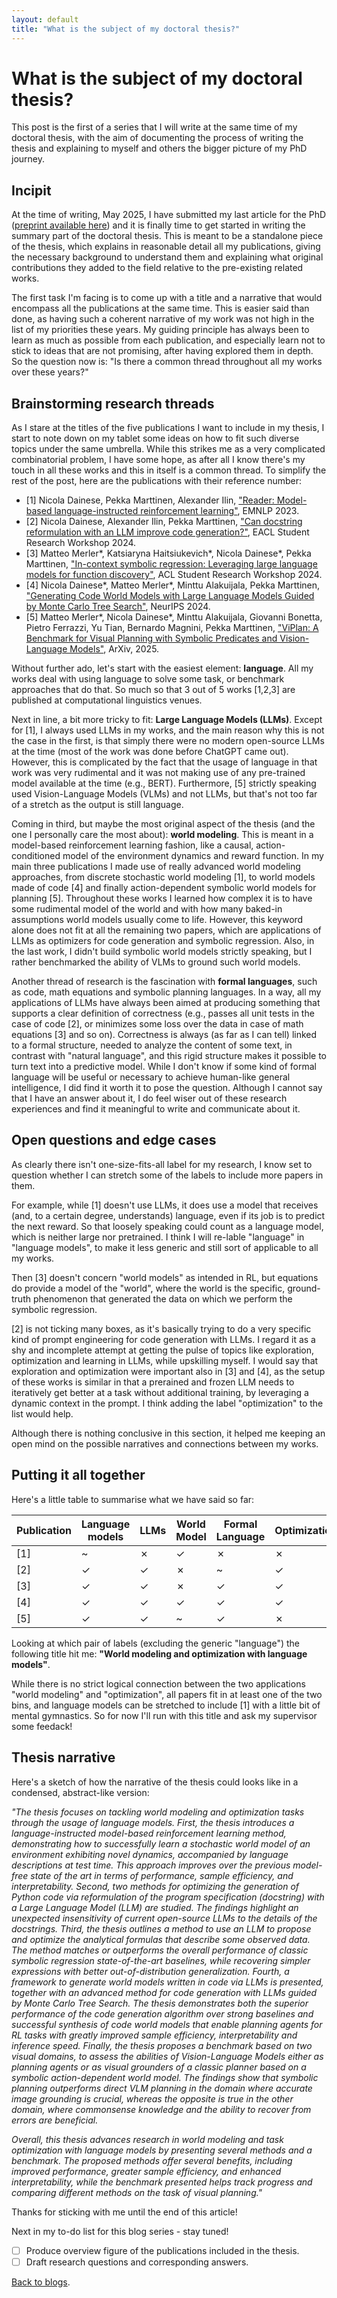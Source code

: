 ```yaml
---
layout: default
title: "What is the subject of my doctoral thesis?"
---
```

# What is the subject of my doctoral thesis?

This post is the first of a series that I will write at the same time of my doctoral thesis, with the aim of documenting the process of writing the thesis and explaining to myself and others the bigger picture of my PhD journey.

## Incipit

At the time of writing, May 2025, I have submitted my last article for the PhD ([preprint available here](https://arxiv.org/abs/2505.13180)) and it is finally time to get started in writing the summary part of the doctoral thesis. This is meant to be a standalone piece of the thesis, which explains in reasonable detail all my publications, giving the necessary background to understand them and explaining what original contributions they added to the field relative to the pre-existing related works.

The first task I'm facing is to come up with a title and a narrative that would encompass all the publications at the same time. This is easier said than done, as having such a coherent narrative of my work was not high in the list of my priorities these years. My guiding principle has always been to learn as much as possible from each publication, and especially learn not to stick to ideas that are not promising, after having explored them in depth. So the question now is: "Is there a common thread throughout all my works over these years?"

## Brainstorming research threads

As I stare at the titles of the five publications I want to include in my thesis, I start to note down on my tablet some ideas on how to fit such diverse topics under the same umbrella. While this strikes me as a very complicated combinatorial problem, I have some hope, as after all I know there's my touch in all these works and this in itself is a common thread. To simplify the rest of the post, here are the publications with their reference number:

- [1] Nicola Dainese, Pekka Marttinen, Alexander Ilin, ["Reader: Model-based language-instructed reinforcement learning"](https://aclanthology.org/2023.emnlp-main.1032/), EMNLP 2023.
- [2] Nicola Dainese, Alexander Ilin, Pekka Marttinen, ["Can docstring reformulation with an LLM improve code generation?"](https://aclanthology.org/2024.eacl-srw.24/), EACL Student Research Workshop 2024.
- [3] Matteo Merler\*, Katsiaryna Haitsiukevich\*, Nicola Dainese\*, Pekka Marttinen, ["In-context symbolic regression: Leveraging large language models for function discovery"](https://aclanthology.org/2024.acl-srw.49/), ACL Student Research Workshop 2024.
- [4] Nicola Dainese\*, Matteo Merler\*, Minttu Alakuijala, Pekka Marttinen, ["Generating Code World Models with Large Language Models Guided by Monte Carlo Tree Search"](https://arxiv.org/abs/2405.15383), NeurIPS 2024.
- [5] Matteo Merler\*, Nicola Dainese\*, Minttu Alakuijala, Giovanni Bonetta, Pietro Ferrazzi, Yu Tian, Bernardo Magnini, Pekka Marttinen, ["ViPlan: A Benchmark for Visual Planning with Symbolic Predicates and Vision-Language Models"](https://arxiv.org/abs/2505.13180), ArXiv, 2025.

Without further ado, let's start with the easiest element: **language**. All my works deal with using language to solve some task, or benchmark approaches that do that. So much so that 3 out of 5 works [1,2,3] are published at computational linguistics venues.

Next in line, a bit more tricky to fit: **Large Language Models (LLMs)**. Except for [1], I always used LLMs in my works, and the main reason why this is not the case in the first, is that simply there were no modern open-source LLMs at the time (most of the work was done before ChatGPT came out). However, this is complicated by the fact that the usage of language in that work was very rudimental and it was not making use of any pre-trained model available at the time (e.g., BERT). Furthermore, [5] strictly speaking used Vision-Language Models (VLMs) and not LLMs, but that's not too far of a stretch as the output is still language.

Coming in third, but maybe the most original aspect of the thesis (and the one I personally care the most about): **world modeling**. This is meant in a model-based reinforcement learning fashion, like a causal, action-conditioned model of the environment dynamics and reward function. In my main three publications I made use of really advanced world modeling approaches, from discrete stochastic world modeling [1], to world models made of code [4] and finally action-dependent symbolic world models for planning [5]. Throughout these works I learned how complex it is to have some rudimental model of the world and with how many baked-in assumptions world models usually come to life. However, this keyword alone does not fit at all the remaining two papers, which are applications of LLMs as optimizers for code generation and symbolic regression. Also, in the last work, I didn't build symbolic world models strictly speaking, but I rather benchmarked the ability of VLMs to ground such world models.

Another thread of research is the fascination with **formal languages**, such as code, math equations and symbolic planning languages. In a way, all my applications of LLMs have always been aimed at producing something that supports a clear definition of correctness (e.g., passes all unit tests in the case of code [2], or minimizes some loss over the data in case of math equations [3] and so on). Correctness is always (as far as I can tell) linked to a formal structure, needed to analyze the content of some text, in contrast with "natural language", and this rigid structure makes it possible to turn text into a predictive model. While I don't know if some kind of formal language will be useful or necessary to achieve human-like general intelligence, I did find it worth it to pose the question. Although I cannot say that I have an answer about it, I do feel wiser out of these research experiences and find it meaningful to write and communicate about it.

## Open questions and edge cases
As clearly there isn't one-size-fits-all label for my research, I know set to question whether I can stretch some of the labels to include more papers in them. 

For example, while [1] doesn't use LLMs, it does use a model that receives (and, to a certain degree, understands) language, even if its job is to predict the next reward. So that loosely speaking could count as a language model, which is neither large nor pretrained. I think I will re-lable "language" in "language models", to make it less generic and still sort of applicable to all my works.

Then [3] doesn't concern "world models" as intended in RL, but equations do provide a model of the "world", where the world is the specific, ground-truth phenomenon that generated the data on which we perform the symbolic regression.

[2] is not ticking many boxes, as it's basically trying to do a very specific kind of prompt engineering for code generation with LLMs. I regard it as a shy and incomplete attempt at getting the pulse of topics like exploration, optimization and learning in LLMs, while upskilling myself. I would say that exploration and optimization were important also in [3] and [4], as the setup of these works is similar in that a prerained and frozen LLM needs to iteratively get better at a task without additional training, by leveraging a dynamic context in the prompt. I think adding the label "optimization" to the list would help.

Although there is nothing conclusive in this section, it helped me keeping an open mind on the possible narratives and connections between my works.

## Putting it all together

Here's a little table to summarise what we have said so far:

| Publication | Language models | LLMs | World Model | Formal Language  | Optimization |
|-------------|-----------------|------|-------------|------------------|--------------|
| [1]         |    ~            |  ✗   |      ✓      |        ✗         |       ✗      |
| [2]         |    ✓            |  ✓   |      ✗      |        ~         |       ✓      |
| [3]         |    ✓            |  ✓   |      ✗      |        ✓         |       ✓      |
| [4]         |    ✓            |  ✓   |      ✓      |        ✓         |       ✓      |
| [5]         |    ✓            |  ✓   |      ~      |        ✓         |       ✗      |


Looking at which pair of labels (excluding the generic "language") the following title hit me:
**"World modeling and optimization with language models"**.

While there is no strict logical connection between the two applications "world modeling" and "optimization", all papers fit in at least one of the two bins, and language models can be stretched to include [1] with a little bit of mental gymnastics. So for now I'll run with this title and ask my supervisor some feedack!

## Thesis narrative

Here's a sketch of how the narrative of the thesis could looks like in a condensed, abstract-like version:

*"The thesis focuses on tackling world modeling and optimization tasks through the usage of language models.*
*First, the thesis introduces a language-instructed model-based reinforcement learning method, demonstrating how to successfully learn a stochastic world model of an environment exhibiting novel dynamics, accompanied by language descriptions at test time. This approach improves over the previous model-free state of the art in terms of performance, sample efficiency, and interpretability.*
*Second, two methods for optimizing the generation of Python code via reformulation of the program specification (docstring) with a Large Language Model (LLM) are studied. The findings highlight an unexpected insensitivity of current open-source LLMs to the details of the docstrings.*
*Third, the thesis outlines a method to use an LLM to propose and optimize the analytical formulas that describe some observed data. The method matches or outperforms the overall performance of classic symbolic regression state-of-the-art baselines, while recovering simpler expressions with better out-of-distribution generalization.*
*Fourth, a framework to generate world models written in code via LLMs is presented, together with an advanced method for code generation with LLMs guided by Monte Carlo Tree Search. The thesis demonstrates both the superior performance of the code generation algorithm over strong baselines and successful synthesis of code world models that enable planning agents for RL tasks with greatly improved sample efficiency, interpretability and inference speed.*
*Finally, the thesis proposes a benchmark based on two visual domains, to assess the abilities of Vision-Language Models either as planning agents or as visual grounders of a classic planner based on a symbolic action-dependent world model. The findings show that symbolic planning outperforms direct VLM planning in the domain where accurate image grounding is crucial, whereas the opposite is true in the other domain, where commonsense knowledge and the ability to recover from errors are beneficial.*

*Overall, this thesis advances research in world modeling and task optimization with language models by presenting several methods and a benchmark. The proposed methods offer several benefits, including improved performance, greater sample efficiency, and enhanced interpretability, while the benchmark presented helps track progress and comparing different methods on the task of visual planning."*

Thanks for sticking with me until the end of this article!

Next in my to-do list for this blog series - stay tuned!
- [ ] Produce overview figure of the publications included in the thesis.
- [ ] Draft research questions and corresponding answers.

[Back to blogs](../blog.md).